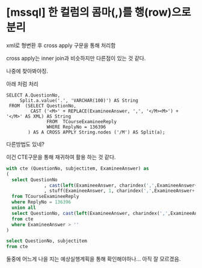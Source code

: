 # [mssql] 한 컬럼의 콤마(,)를 행(row)으로 분리



xml로 형변환 후 cross apply 구문을 통해 처리함

cross apply는 inner join과 비슷하지만 다른점이 있는 것 같다.

나중에 찾아봐야징.

아래 처럼 처리



```mssql
SELECT A.QuestionNo, 
     Split.a.value('.', 'VARCHAR(100)') AS String 
 FROM  (SELECT QuestionNo, 
         CAST ('<M>' + REPLACE(ExamineeAnswer, ',', '</M><M>') + '</M>' AS XML) AS String 
               FROM  TCourseExamineeReply
               WHERE ReplyNo = 136396
        ) AS A CROSS APPLY String.nodes ('/M') AS Split(a);
```



다른방법도 있네?

이건 CTE구문을 통해 재귀하여 활용 하는 것 같다.



```sql
with cte (QuestionNo, subjectitem, ExamineeAnswer) as
(
  select QuestionNo
              , cast(left(ExamineeAnswer, charindex(',',ExamineeAnswer+',') - 1) as varchar(50)) subjectitem
              , stuff(ExamineeAnswer, 1, charindex(',',ExamineeAnswer+','), '') ExamineeAnswer
  from TCourseExamineeReply
  where ReplyNo = 136396
  union all
  select QuestionNo, cast(left(ExamineeAnswer, charindex(',',ExamineeAnswer+',') - 1) as varchar(50)) ,stuff(ExamineeAnswer, 1, charindex(',',ExamineeAnswer+','), '') ExamineeAnswer
  from cte
  where ExamineeAnswer > ''
)

select QuestionNo, subjectitem
from cte
```



둘중에 어느게 나을 지는 예상실행계획을 통해 확인해야하나... 아직 잘 모르겠음.